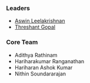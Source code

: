 ### Leaders
* [Aswin Leelakrishnan](mailto:aswin.leelakrishnan@owasp.org)
* [Threshant Gopal](mailto:threshant.gopal@owasp.org)

### Core Team
* Adithya Rathinam
* Hariharakumar Ranganathan
* Hariharan Ashok Kumar
* Nithin Soundararajan

